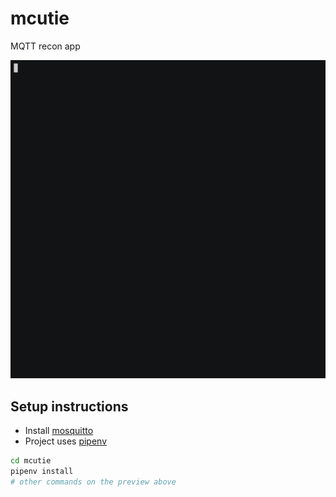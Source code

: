 # mcutie
MQTT recon app

![alt demo](demo.gif)


## Setup instructions
* Install [mosquitto](https://mosquitto.org/download/)
* Project uses [pipenv](https://docs.pipenv.org/)
```sh
cd mcutie
pipenv install
# other commands on the preview above
```
